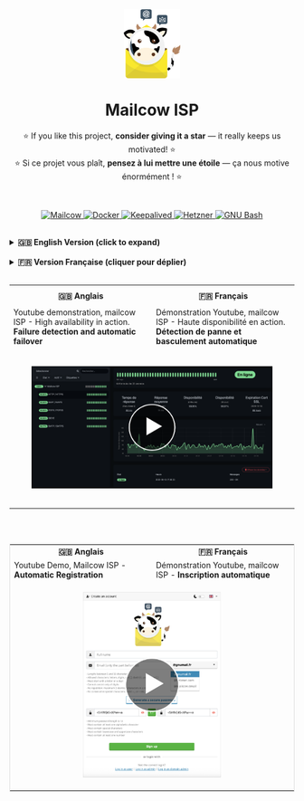 <div align="center">
    <img src="logo.png" alt="Mailcow ISP" height="20%" width="20%" style="vertical-align: middle;">
</div>

<h1 align="center">Mailcow ISP</h1>

<p align="center">
    ⭐ If you like this project, <strong>consider giving it a star</strong> — it really keeps us motivated! ⭐<br>
    ⭐ Si ce projet vous plaît, <strong>pensez à lui mettre une étoile</strong> — ça nous motive énormément ! ⭐

<p>&nbsp;</p>

<p align="center">
  <a href="https://github.com/mailcow/mailcow-dockerized" target="_blank">
    <img src="https://img.shields.io/badge/MAILCOW-FFC107?style=for-the-badge&logoColor=white" alt="Mailcow"/>
  </a>
  <a href="https://www.docker.com/" target="_blank">
    <img src="https://img.shields.io/badge/Docker-2496ED?style=for-the-badge&logo=docker&logoColor=white" alt="Docker"/>
  </a>
  <a href="https://www.keepalived.org/" target="_blank">
    <img src="https://img.shields.io/badge/Keepalived-009688?style=for-the-badge" alt="Keepalived"/>
  </a>
  <a href="https://www.hetzner.com/cloud" target="_blank">
    <img src="https://img.shields.io/badge/Hetzner%20Cloud-D50C2D?style=for-the-badge&logo=hetzner&logoColor=white" alt="Hetzner"/>
  </a>
  <a href="https://www.gnu.org/software/bash/" target="_blank">
    <img src="https://img.shields.io/badge/GNU%20Bash-4EAA25?style=for-the-badge&logo=gnubash&logoColor=white" alt="GNU Bash"/>
  </a>
<br><br>
</p>

<details>
<summary><strong>🇬🇧 English Version (click to expand)</strong></summary>

### 📄 Detailed Technical Architecture

### 1. Philosophy and Objectives

A standard Mailcow instance, while powerful, is a **Single Point of Failure (SPOF)**. A hardware failure, a faulty update, or a critical container crash is enough to bring down the entire mail service.

The goal of **Mailcow-HA** is to transform this single instance into a **resilient Active/Passive cluster**, capable of surviving most failures by automatically failing over the service to a standby node, with zero human intervention and minimal service interruption.

This solution is designed as an **orchestration layer** that integrates with a standard Mailcow installation without modifying its core, ensuring full compatibility with future Mailcow updates.

---

### 2. The Four Pillars of the Infrastructure

The cluster's robustness is built on four fundamental components working in concert.

##### 🏛️ **Pillar 1: The Application Nodes**
The cluster consists of **three identical servers (nodes) by default**, but its architecture is designed to be **scalable to 5, 7, or more nodes**. Each node hosts:
1.  A complete and ready-to-start Mailcow Dockerized installation.
2.  A MariaDB database server, configured to use the shared, persistent storage.
3.  The cluster management service (`Mailcow-HA`).
4.  Keepalived.

At any given time, only one of these nodes is designated as **`MASTER`** and actively handles traffic. The others are in a hot-standby **`BACKUP`** state, ready to take over.

##### 🧠 **Pillar 2: The Brain - The Mailcow-HA Orchestrator**
Our suite of orchestration scripts is the true conductor of the cluster. It uses **Keepalived** as an engine to manage a complex high-availability logic:
*   **Floating IP Management:** The orchestrator is solely responsible for assigning the cluster's unique public IP. This is the single entry point for all users.
*   **Application Monitoring:** An intelligent monitoring script runs at regular intervals to deeply probe the state of the Mailcow stack (running containers, health status, etc.).
*   **Action Orchestration:** Based on the monitor's verdict, the orchestrator makes decisions. If it promotes a node to `MASTER`, it runs a promotion script. If it demotes it to `BACKUP`, it runs a demotion script. In all cases, you are **alerted in real-time** when a failover begins and when it successfully completes.

##### 💾 **Pillar 3: The Centralized and Resilient Database**
The database is no longer a potential point of failure. It uses a dedicated, high-performance block storage volume that operates on the same principle as the main file storage.
*   **Single Master Access:** The MariaDB data volume is a "floating" resource, attached exclusively to the active `MASTER` node. This architecture completely prevents any risk of data corruption (split-brain) since only one server can write to the database at any given time.
*   **High Performance & Security:** All database operations occur over a secure, high-speed private network connecting the server to its storage, ensuring minimal latency and complete isolation of critical data traffic.
*   **Instant Failover:** During a failover, the volume is detached from the old `MASTER` and re-attached to the new one in seconds, ensuring data persistence and consistency without complex synchronization.

##### 🗃️ **Pillar 4: Centralized File Storage**
To ensure perfect consistency and simplify management, a **single shared block storage volume** is used to centralize all of Mailcow's "stateful" data (emails, indexes, certificates, etc.).
*   **Mechanism:** This is a "floating" resource, dynamically attached to the active `MASTER` node. It is never accessible by more than one node at a time.
*   **Benefit:** This centralization provides **enhanced ease of backup and restore**. A full backup can be performed from any node, as the data is always an exact reflection of the service's state.

---

### 3. Anatomy of an Automatic Failover (A to Z)

Here is the precise, step-by-step sequence of events when a failure occurs on the `MASTER` node.

1.  **The Failure:** A critical container (e.g., `dovecot-mailcow`) on the `MASTER` crashes.

2.  **The Detection:**
    *   **Instantly**, the monitoring script detects that the service is no longer in 100% `Operational` state.
    *   It returns an error code to the orchestrator.

3.  **The Decision:**
    *   The orchestrator on the `MASTER` receives the error code. It immediately enters the `FAULT` state and relinquishes its `MASTER` role, notifying the other cluster members.

4.  **The Election:**
    *   The `BACKUP` nodes see that the `MASTER` has disappeared. The node with the highest priority elects itself as the new `MASTER`.

5.  **The Orchestration (on the new `MASTER`)**:
    *   Upon its promotion, the orchestrator runs the promotion script.
    *   This script executes its critical sequence:
        *   a. **Circuit Breaker Check:** It checks if a failover has already occurred on this node less than a user-defined time ago (**1 hour by default**). If so, it stops and sends an alert to prevent a failover loop.
         *   b. **Timestamp Update:** It records the start of the failover to grant a grace period to the monitoring system.
         *   c. **Resource Failover (in parallel):** It launches simultaneous API calls to reassign the **shared volume** and the **Floating IP**.
         *   d. **Wait and Mount:** It waits for confirmation that both operations are complete, then **mounts** the shared volume.
         *   e. **Service Start-up:** It starts the Mailcow Docker containers and ensures they are all fully operational.

6.  **The Grace Period:**
    *   While the promotion script is working (**in just a few seconds**, depending on machine performance), the monitoring script on the new `MASTER` is patient, as it has detected that a failover has just begun.

7.  **The Cleanup (on the old `MASTER`)**:
    *   Meanwhile, the orchestrator on the old `MASTER` (now in `BACKUP` state) runs a demotion script that cleanly stops any remaining containers and **unmounts** the volume.

8.  **Return to Normal:**
    *   On the new `MASTER`, the containers stabilize. The service is once again 100% operational. A success alert is sent to the administrator.

Rest assured, from the moment a failure is detected to the moment the service is available again, **only a few seconds elapse!**

Meanwhile, a **dual monitoring system** (an internal smart monitor and an external one via [Uptime Kuma](https://github.com/louislam/uptime-kuma)) ensures total visibility and instantly alerts the administrator without flooding them with notifications. Additionally, "garbage collector" scripts run at regular intervals to clean up any potential residues.

<br>
<p align="center">
  <strong><a href="./help.md">➡️ Learn more about our Professional services in help.md</a></strong>
</p>
<br>

</details>

<br>

<details>
<summary><strong>🇫🇷 Version Française (cliquer pour déplier)</strong></summary>

### 📄 Architecture Technique Détaillée

### 1. Philosophie et Objectifs

Une instance Mailcow standard, bien que performante, constitue un **point de défaillance unique (SPOF)**. Une panne matérielle, une erreur de mise à jour ou un dysfonctionnement d'un conteneur critique suffit à rendre l'ensemble du service de messagerie indisponible.

L'objectif de **Mailcow-HA** est de transformer cette instance unique en un **cluster résilient de type Actif/Passif**, capable de survivre à la plupart des pannes en basculant automatiquement le service sur un nœud de secours, avec une intervention humaine nulle et une interruption de service minimale.

La solution est conçue comme une **surcouche d'orchestration** qui s'intègre à une installation Mailcow standard sans en modifier le cœur, garantissant ainsi la compatibilité avec les futures mises à jour de Mailcow.

---

### 2. Les Quatre Piliers de l'Infrastructure

La robustesse du cluster repose sur quatre composants fondamentaux qui travaillent de concert.

##### 🏛️ **Pilier 1 : Les Nœuds Applicatifs**
Le cluster est composé de **trois serveurs (nœuds) identiques par défaut**, mais son architecture est conçue pour être **extensible à 5, 7 nœuds ou plus**. Chaque nœud héberge :
1.  Une installation complète de Mailcow Dockerized, prête à démarrer.
2.  Un serveur de base de données MariaDB, configuré pour utiliser le stockage partagé et persistant.
3.  Le service de gestion du cluster (`Mailcow-HA`).
4.  Keepalived.

À tout instant, un seul de ces nœuds est désigné **`MASTER`** et traite activement le trafic. Les autres sont en état de **`BACKUP`** (hot-standby), prêts à prendre le relais.

##### 🧠 **Pilier 2 : Le Cerveau - L'Orchestrateur Mailcow-HA**
Notre suite de scripts d'orchestration est le véritable chef d'orchestre du cluster. Elle utilise **Keepalived** comme moteur pour gérer une logique de haute disponibilité complexe :
*   **Gestion de l'IP Flottante :** L'orchestrateur est le seul responsable de l'assignation de l'IP publique unique du cluster. C'est le point d'entrée de tous les utilisateurs.
*   **Surveillance Applicative :** Un script de surveillance intelligent est exécuté à intervalle régulier pour sonder en profondeur l'état de la pile Mailcow (conteneurs actifs, état de santé, etc.).
*   **Orchestration des Actions :** En fonction du verdict du moniteur, l'orchestrateur prend des décisions. S'il promeut un nœud en `MASTER`, il exécute un script de promotion. S'il le rétrograde en `BACKUP`, il exécute un script de rétrogradation. Dans tous les cas, vous êtes **alerté en temps réel** du début et de la fin de la bascule.

##### 💾 **Pilier 3 : La Base de Données Centralisée et Résiliente**
La base de données n'est plus un point de défaillance. Elle utilise un volume de stockage bloc dédié et performant qui fonctionne sur le même principe que le stockage de fichiers principal.
*   **Accès Master Unique :** Le volume de données de MariaDB est une ressource "flottante", attachée exclusivement au nœud `MASTER` actif. Cette architecture prévient tout risque de corruption de données (split-brain), car un seul serveur peut écrire dans la base de données à un instant T.
*   **Haute Performance et Sécurité :** Toutes les opérations de la base de données s'effectuent via un réseau privé sécurisé et à haute vitesse connectant le serveur à son stockage, garantissant une latence minimale et une isolation complète du trafic de données critiques.
*   **Bascule Instantanée :** Lors d'une bascule, le volume est détaché de l'ancien `MASTER` et rattaché au nouveau en quelques secondes, assurant la persistance et la cohérence des données sans nécessiter de synchronisation complexe.

##### 🗃️ **Pilier 4 : Le Stockage Centralisé des Fichiers**
Pour garantir une cohérence parfaite et simplifier la gestion, un **unique volume de stockage bloc partagé** est utilisé pour centraliser toutes les données "stateful" de Mailcow (e-mails, index, certificats, etc.).
*   **Mécanisme :** Ce volume est une ressource "flottante", attachée dynamiquement au nœud `MASTER` actif. Il n'est jamais accessible par plus d'un nœud à la fois.
*   **Bénéfice :** Cette centralisation garantit une **facilité accrue de sauvegarde et de restauration**. Une sauvegarde complète peut être effectuée depuis n'importe quel nœud, car les données sont toujours le reflet exact de l'état du service.

---

### 3. Anatomie d'une Bascule Automatique (de A à Z)

Voici le déroulement précis, étape par étape, lorsqu'une panne survient sur le nœud `MASTER`.

1.  **La Panne :** Un conteneur critique (ex: `dovecot-mailcow`) sur le `MASTER` plante.

2.  **La Détection :**
    *   **Instantanément**, le script de surveillance détecte que le service n'est plus à 100% l'état `Opérationnel`.
    *   Il retourne un code d'erreur à l'orchestrateur.

3.  **La Décision :**
    *   L'orchestrateur sur le `MASTER` reçoit le code d'erreur. Il entre immédiatement dans l'état `FAULT` et abandonne son rôle, notifiant les autres membres du cluster.

4.  **L'Élection :**
    *   Les nœuds `BACKUP` voient que le `MASTER` a disparu. Le nœud avec la plus haute priorité s'élit lui-même comme nouveau `MASTER`.

5.  **L'Orchestration (sur le nouveau `MASTER`)**:
    *   Dès sa promotion, l'orchestrateur exécute le script de promotion.
    *   Celui-ci exécute sa séquence critique :
         *   a. **Vérification du Disjoncteur :** Il vérifie si une bascule a déjà eu lieu sur ce nœud il y a moins d'un temps défini par l'administrateur (**1 heure par défaut**). Si c'est le cas, il s'arrête et envoie une alerte pour éviter une boucle de basculement.
         *   b. **Mise à Jour des Chronomètres :** Il enregistre le début de la bascule pour accorder une période de grâce à la surveillance.
         *   c. **Bascule des Ressources (en parallèle) :** Il lance les appels pour réassigner le **volume partagé** et l'**IP Flottante** simultanément.
         *   d. **Attente et Montage :** Il attend la confirmation que les deux opérations sont terminées, puis il **monte** le volume partagé.
         *   e. **Démarrage des Services :** Il démarre les services (conteneurs Docker) de Mailcow et s'assure qu'ils sont tous en état de fonctionnement.

6.  **La Période de Grâce :**
    *   Pendant que le script de promotion travaille (**en à peine quelques secondes**, selon la performance des machines), le script de surveillance du nouveau `MASTER` est patient, car il a détecté le début d'une bascule.

7.  **Le Nettoyage (sur l'ancien `MASTER`)**:
    *   Pendant ce temps, l'orchestrateur sur l'ancien `MASTER` (maintenant en `BACKUP`) exécute un script de rétrogradation qui arrête proprement les conteneurs restants et **démonte** le volume.

8.  **Le Retour à la Normale :**
    *   Sur le nouveau `MASTER`, les conteneurs se stabilisent. Le service est de nouveau 100% opérationnel. Une alerte de succès est envoyée à l'administrateur.

Rassurez-vous, entre l'instant où la panne est détectée et la disponibilité à nouveau du service, il ne s'écoule **qu'à peine quelques secondes** !

Pendant ce temps, une **double surveillance** (une interne grâce à un monitoring intelligent et une autre externe via [Uptime Kuma](https://github.com/louislam/uptime-kuma)) garantit une visibilité totale et alerte instantanément l'administrateur sans l'inonder de notifications. De plus, des scripts "ramasse-miettes" s'exécutent à intervalle régulier pour nettoyer les résidus potentiels.

<br>
<p align="center">
  <strong><a href="./help.md">➡️ Découvrez nos services Professionnels dans help.md</a></strong>
</p>
<br>

</details>
<br>
<div align="center">

<table tyle="width: 100%; table-layout:fixed; border:1px solid #ddd; border-collapse:collapse;">
  <tr>
    <th width="50%" style="padding:10px;">🇬🇧 <b>Anglais</b></th>
    <th width="50%" style="padding:10px;">🇫🇷 <b>Français</b></th>
  </tr>
  <tr>
    <td>Youtube demonstration, mailcow ISP - High availability in action. <b>Failure detection and automatic failover</b></td>
    <td>Démonstration Youtube, mailcow ISP - Haute disponibilité en action. <b>Détection de panne et basculement automatique</b></td>
  </tr>
  <tr>
    <td colspan="2" align="center" style="padding:15px; position:relative;"><br>
      <a href="https://www.youtube.com/watch?v=IloqWSzUiaI" target="_new">
        <img src="maicow-isp-ha.png" alt="mailcow ISP - High availability in action" height="100%" width="90%">
      </a>
    <br><br>
    </td>
  </tr>
</table>

<br><br>

<table style="width: 100%; table-layout:fixed; border:1px solid #ddd; border-collapse:collapse;">
  <tr>
    <th width="50%">🇬🇧 <b>Anglais</b></th>
    <th width="50%">🇫🇷 <b>Français</b></th>
  </tr>
  <tr>
    <td>Youtube Demo, Mailcow ISP - <b>Automatic Registration</b></td>
    <td>Démonstration Youtube, mailcow ISP - <b>Inscription automatique</b></td>
  </tr>
  <tr>
    <td colspan="2" align="center">
        <br>
      <a href="https://www.youtube.com/watch?v=wEbo20yiaYA" target="_new">
         <img src="signup.png" alt="Mailcow ISP" style="height: 50%; width: 50%;">
      </a>
   <br><br>
    </td>
  </tr>
</table>

</div>
